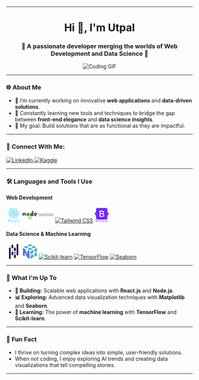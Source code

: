 
---

<h1 align="center">Hi 👋, I'm Utpal</h1>  
<h3 align="center">🌟 A passionate developer merging the worlds of Web Development and Data Science 🌟</h3>  

<p align="center">  
  <img src="https://media.giphy.com/media/L1R1tvI9svkIWwpVYr/giphy.gif" alt="Coding GIF" width="500"/>  
</p>  

---

### 🌐 **About Me**  
- 🔭 I’m currently working on innovative **web applications** and **data-driven solutions**.  
- 🌱 Constantly learning new tools and techniques to bridge the gap between **front-end elegance** and **data science insights**.  
- 🎯 My goal: Build solutions that are as functional as they are impactful.  

---

### 🤝 **Connect With Me:**  
<p align="left">  
  <a href="https://linkedin.com/in/utpal-barua" target="_blank">  
    <img align="center" src="https://img.shields.io/badge/LinkedIn-%230077B5.svg?style=for-the-badge&logo=linkedin&logoColor=white" alt="LinkedIn"/>  
  </a>  
  <a href="https://kaggle.com/utpal" target="_blank">  
    <img align="center" src="https://img.shields.io/badge/Kaggle-%2320BEFF.svg?style=for-the-badge&logo=kaggle&logoColor=white" alt="Kaggle"/>  
  </a>  
</p>  

---

### 🛠️ **Languages and Tools I Use**  
#### **Web Development**  
<p>  
  <a href="https://reactjs.org/" target="_blank"><img src="https://raw.githubusercontent.com/devicons/devicon/master/icons/react/react-original-wordmark.svg" alt="React" width="40" height="40"/></a>  
  <a href="https://nodejs.org/" target="_blank"><img src="https://raw.githubusercontent.com/devicons/devicon/master/icons/nodejs/nodejs-original-wordmark.svg" alt="Node.js" width="40" height="40"/></a>  
  <a href="https://expressjs.com/" target="_blank"><img src="https://raw.githubusercontent.com/devicons/devicon/master/icons/express/express-original-wordmark.svg" alt="Express.js" width="40" height="40"/></a>  
  <a href="https://tailwindcss.com/" target="_blank"><img src="https://www.vectorlogo.zone/logos/tailwindcss/tailwindcss-icon.svg" alt="Tailwind CSS" width="40" height="40"/></a>  
  <a href="https://getbootstrap.com/" target="_blank"><img src="https://raw.githubusercontent.com/devicons/devicon/master/icons/bootstrap/bootstrap-plain-wordmark.svg" alt="Bootstrap" width="40" height="40"/></a>  
</p>  

#### **Data Science & Machine Learning**  
<p>  
  <a href="https://pandas.pydata.org/" target="_blank"><img src="https://raw.githubusercontent.com/devicons/devicon/master/icons/pandas/pandas-original.svg" alt="Pandas" width="40" height="40"/></a>  
  <a href="https://numpy.org/" target="_blank"><img src="https://raw.githubusercontent.com/devicons/devicon/master/icons/numpy/numpy-original.svg" alt="NumPy" width="40" height="40"/></a>  
  <a href="https://scikit-learn.org/" target="_blank"><img src="https://upload.wikimedia.org/wikipedia/commons/0/05/Scikit_learn_logo_small.svg" alt="Scikit-learn" width="40" height="40"/></a>  
  <a href="https://www.tensorflow.org/" target="_blank"><img src="https://www.vectorlogo.zone/logos/tensorflow/tensorflow-icon.svg" alt="TensorFlow" width="40" height="40"/></a>  
  <a href="https://seaborn.pydata.org/" target="_blank"><img src="https://seaborn.pydata.org/_images/logo-mark-lightbg.svg" alt="Seaborn" width="40" height="40"/></a>  
</p>  

---

### 🚀 **What I'm Up To**  
- **🔨 Building:** Scalable web applications with **React.js** and **Node.js**.  
- **📊 Exploring:** Advanced data visualization techniques with **Matplotlib** and **Seaborn**.  
- **🤖 Learning:** The power of **machine learning** with **TensorFlow** and **Scikit-learn**.  

---

### 🌟 **Fun Fact**  
- I thrive on turning complex ideas into simple, user-friendly solutions.  
- When not coding, I enjoy exploring AI trends and creating data visualizations that tell compelling stories.  

---


